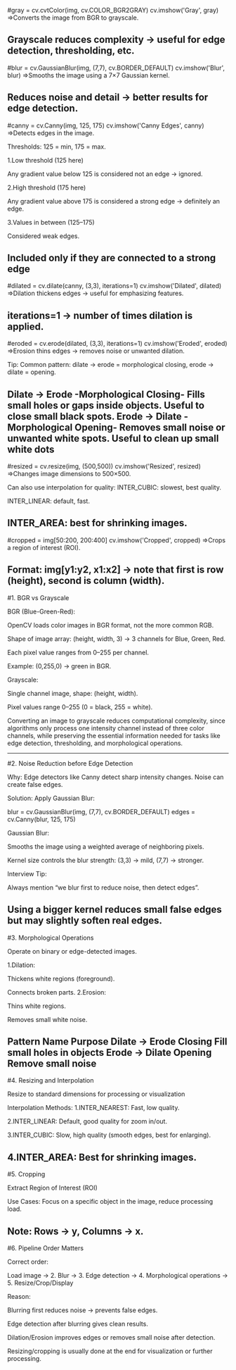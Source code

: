 #gray = cv.cvtColor(img, cv.COLOR_BGR2GRAY)
cv.imshow('Gray', gray)
=>Converts the image from BGR to grayscale.

Grayscale reduces complexity → useful for edge detection, thresholding, etc.
------------------------------------------------------------------------------------------------
#blur = cv.GaussianBlur(img, (7,7), cv.BORDER_DEFAULT)
cv.imshow('Blur', blur)
=>Smooths the image using a 7×7 Gaussian kernel.

Reduces noise and detail → better results for edge detection.
------------------------------------------------------------------------------------------------
#canny = cv.Canny(img, 125, 175)
cv.imshow('Canny Edges', canny)
=>Detects edges in the image.

Thresholds: 125 = min, 175 = max. 

1.Low threshold (125 here)

Any gradient value below 125 is considered not an edge → ignored.

2.High threshold (175 here)

Any gradient value above 175 is considered a strong edge → definitely an edge.

3.Values in between (125–175)

Considered weak edges.

Included only if they are connected to a strong edge
------------------------------------------------------------------------------------------------
#dilated = cv.dilate(canny, (3,3), iterations=1)
cv.imshow('Dilated', dilated)
=>Dilation thickens edges → useful for emphasizing features.

iterations=1 → number of times dilation is applied.
------------------------------------------------------------------------------------------------

#eroded = cv.erode(dilated, (3,3), iterations=1)
cv.imshow('Eroded', eroded)
=>Erosion thins edges → removes noise or unwanted dilation.

Tip: Common pattern: dilate → erode = morphological closing, erode → dilate = opening.

Dilate → Erode -Morphological Closing-	Fills small holes or gaps inside objects. Useful to close small black spots.
Erode → Dilate -Morphological Opening-	Removes small noise or unwanted white spots. Useful to clean up small white dots
-----------------------------------------------------------------------------------------------------
#resized = cv.resize(img, (500,500))
cv.imshow('Resized', resized)
=>Changes image dimensions to 500×500.

Can also use interpolation for quality: 
INTER_CUBIC: slowest, best quality.

INTER_LINEAR: default, fast.

INTER_AREA: best for shrinking images.
----------------------------------------------------------------------------------------------------

#cropped = img[50:200, 200:400]
cv.imshow('Cropped', cropped)
=>Crops a region of interest (ROI).

Format: img[y1:y2, x1:x2] → note that first is row (height), second is column (width).
----------------------------------------------------------------------------------------------------

#1. BGR vs Grayscale

BGR (Blue-Green-Red):

OpenCV loads color images in BGR format, not the more common RGB.

Shape of image array: (height, width, 3) → 3 channels for Blue, Green, Red.

Each pixel value ranges from 0–255 per channel.

Example: (0,255,0) → green in BGR.

Grayscale:

Single channel image, shape: (height, width).

Pixel values range 0–255 (0 = black, 255 = white).

Converting an image to grayscale reduces computational complexity, since algorithms only process one intensity channel instead of three color channels, while preserving the essential information needed for tasks like edge detection, thresholding, and morphological operations.

-----------------------------------------------------------------------------------------------------
#2. Noise Reduction before Edge Detection

Why: Edge detectors like Canny detect sharp intensity changes. Noise can create false edges.

Solution: Apply Gaussian Blur:

blur = cv.GaussianBlur(img, (7,7), cv.BORDER_DEFAULT)
edges = cv.Canny(blur, 125, 175)


Gaussian Blur:

Smooths the image using a weighted average of neighboring pixels.

Kernel size controls the blur strength: (3,3) → mild, (7,7) → stronger.

Interview Tip:

Always mention “we blur first to reduce noise, then detect edges”.

Using a bigger kernel reduces small false edges but may slightly soften real edges.
--------------------------------------------------------------------------------------------
#3. Morphological Operations

Operate on binary or edge-detected images.

1.Dilation:

Thickens white regions (foreground).

Connects broken parts.
2.Erosion:

Thins white regions.

Removes small white noise.

Pattern	          Name	     Purpose
Dilate → Erode	 Closing	     Fill small holes in objects
Erode → Dilate	 Opening	     Remove small noise
--------------------------------------------------------------------------------------------
#4. Resizing and Interpolation

Resize to standard dimensions for processing or visualization

Interpolation Methods:
1.INTER_NEAREST: Fast, low quality.

2.INTER_LINEAR: Default, good quality for zoom in/out.

3.INTER_CUBIC: Slow, high quality (smooth edges, best for enlarging).

4.INTER_AREA: Best for shrinking images.
-----------------------------------------------------------------------------------------------
#5. Cropping

Extract Region of Interest (ROI)

Use Cases: Focus on a specific object in the image, reduce processing load.

Note: Rows → y, Columns → x.
-------------------------------------------------------------------------------------------------
#6. Pipeline Order Matters

Correct order:

Load image → 2. Blur → 3. Edge detection → 4. Morphological operations → 5. Resize/Crop/Display

Reason:

Blurring first reduces noise → prevents false edges.

Edge detection after blurring gives clean results.

Dilation/Erosion improves edges or removes small noise after detection.

Resizing/cropping is usually done at the end for visualization or further processing.

